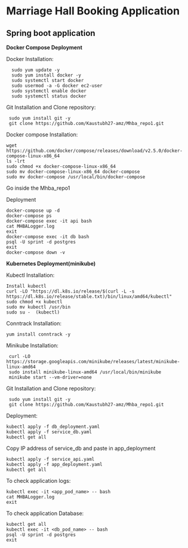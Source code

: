 # Marriage Hall Booking Application 
## Spring boot application
**Docker Compose Deployment**

Docker Installation:
```
  sudo yum update -y
  sudo yum install docker -y
  sudo systemctl start docker
  sudo usermod -a -G docker ec2-user
  sudo systemctl enable docker
  sudo systemctl status docker
```

Git Installation and Clone repository:
```
 sudo yum install git -y
 git clone https://github.com/Kaustubh27-amz/Mhba_repo1.git
```

Docker compose Installation:
```
wget https://github.com/docker/compose/releases/download/v2.5.0/docker-compose-linux-x86_64
ls -lrt
sudo chmod +x docker-compose-linux-x86_64
sudo mv docker-compose-linux-x86_64 docker-compose
sudo mv docker-compose /usr/local/bin/docker-compose
```
Go inside the Mhba_repo1

Deployment
```
docker-compose up -d
docker-compose ps
docker-compose exec -it api bash
cat MHBALogger.log
exit
docker-compose exec -it db bash
psql -U sprint -d postgres
exit
docker-compose down -v
```

**Kubernetes Deployment(minikube)**

Kubectl Installation:
```
Install kubectl 
curl -LO "https://dl.k8s.io/release/$(curl -L -s https://dl.k8s.io/release/stable.txt)/bin/linux/amd64/kubectl"
sudo chmod +x kubectl
sudo mv kubectl /usr/bin
sudo su -  (kubectl)
```

Conntrack Installation:
```
yum install conntrack -y
```

Minikube Installation:
```
 curl -LO https://storage.googleapis.com/minikube/releases/latest/minikube-linux-amd64
 sudo install minikube-linux-amd64 /usr/local/bin/minikube
 minikube start --vm-driver=none
```

Git Installation and Clone repository:
```
 sudo yum install git -y
 git clone https://github.com/Kaustubh27-amz/Mhba_repo1.git
```


Deployment:
```
kubectl apply -f db_deployment.yaml
kubectl apply -f service_db.yaml
kubectl get all
```
Copy IP address of service_db
and paste in app_deployment

```
kubectl apply -f service_api.yaml
kubectl apply -f app_deployment.yaml
kubectl get all
```
To check application logs:
```
kubectl exec -it <app_pod_name> -- bash
cat MHBALogger.log
exit
```

To check application Database:
```
kubectl get all
kubectl exec -it <db_pod_name> -- bash
psql -U sprint -d postgres
exit
```


